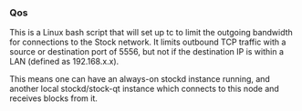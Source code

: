 ### Qos ###

This is a Linux bash script that will set up tc to limit the outgoing bandwidth for connections to the Stock network. It limits outbound TCP traffic with a source or destination port of 5556, but not if the destination IP is within a LAN (defined as 192.168.x.x).

This means one can have an always-on stockd instance running, and another local stockd/stock-qt instance which connects to this node and receives blocks from it.
